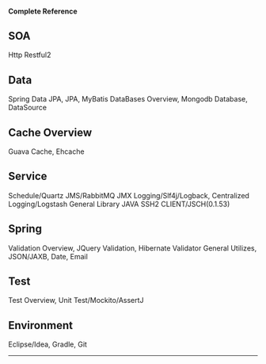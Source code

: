 #### Complete Reference ####
## SOA ##
Http Restful2

## Data ##
Spring Data JPA, JPA, MyBatis
DataBases Overview, Mongodb Database, DataSource

## Cache Overview ##
Guava Cache, Ehcache

## Service ##
Schedule/Quartz
JMS/RabbitMQ
JMX
Logging/Slf4j/Logback, Centralized Logging/Logstash
General Library
JAVA SSH2 CLIENT/JSCH(0.1.53)

## Spring ##
Validation Overview, JQuery Validation, Hibernate Validator
General Utilizes, JSON/JAXB, Date, Email

## Test ##
Test Overview, Unit Test/Mockito/AssertJ

## Environment ##
Eclipse/Idea, Gradle, Git

--------